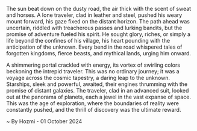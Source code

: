 
The sun beat down on the dusty road, the air thick with the scent of sweat and horses. A lone traveler, clad in leather and steel, pushed his weary mount forward, his gaze fixed on the distant horizon. The path ahead was uncertain, riddled with treacherous passes and lurking bandits, but the promise of adventure fueled his spirit. He sought glory, riches, or simply a life beyond the confines of his village, his heart pounding with the anticipation of the unknown. Every bend in the road whispered tales of forgotten kingdoms, fierce beasts, and mythical lands, urging him onward.

A shimmering portal crackled with energy, its vortex of swirling colors beckoning the intrepid traveler. This was no ordinary journey; it was a voyage across the cosmic tapestry, a daring leap to the unknown. Starships, sleek and powerful, awaited, their engines thrumming with the promise of distant galaxies. The traveler, clad in an advanced suit, looked out at the panorama of planets, each a jewel in the vast expanse of space. This was the age of exploration, where the boundaries of reality were constantly pushed, and the thrill of discovery was the ultimate reward.  

~ By Hozmi - 01 October 2024
